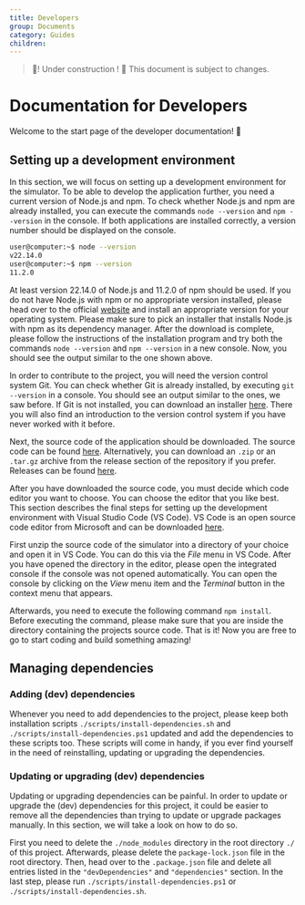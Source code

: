 ```yaml
---
title: Developers
group: Documents
category: Guides
children:
---
```


> 🚧! Under construction ! 🚧 This document is subject to changes.

# Documentation for Developers

Welcome to the start page of the developer documentation! 👋

## Setting up a development environment

In this section, we will focus on setting up a development environment for the simulator. To be able to develop the application further, you need a current version of Node.js and npm. To check whether Node.js and npm are already installed, you can execute the commands `node --version` and `npm --version` in the console. If both applications are installed correctly, a version number should be displayed on the console.

```bash
user@computer:~$ node --version
v22.14.0
user@computer:~$ npm --version
11.2.0
```

At least version 22.14.0 of Node.js and 11.2.0 of npm should be used. If you do not have Node.js with npm or no appropriate version installed, please head over to the official [website](https://nodejs.org/en/download) and install an appropriate version for your operating system. Please make sure to pick an installer that installs Node.js with npm as its dependency manager. After the download is complete, please follow the instructions of the installation program and try both the commands `node --version` and `npm --version` in a new console. Now, you should see the output similar to the one shown above.

In order to contribute to the project, you will need the version control system Git. You can check whether Git is already installed, by executing `git --version` in a console. You should see an output similar to the ones, we saw before. If Git is not installed, you can download an installer [here](https://git-scm.com/downloads). There you will also find an introduction to the version control system if you have never worked with it before.

Next, the source code of the application should be downloaded. The source code can be found [here](https://github.com/ProgrammIt/CPU-Simulator). Alternatively, you can download an `.zip` or an `.tar.gz` archive from the release section of the repository if you prefer. Releases can be found [here](https://github.com/ProgrammIt/CPU-Simulator/releases).

After you have downloaded the source code, you must decide which code editor you want to choose. You can choose the editor that you like best. This section describes the final steps for setting up the development environment with Visual Studio Code (VS Code). VS Code is an open source code editor from Microsoft and can be downloaded [here](https://code.visualstudio.com/).

First unzip the source code of the simulator into a directory of your choice and open it in VS Code. You can do this via the *File* menu in VS Code. After you have opened the directory in the editor, please open the integrated console if the console was not opened automatically. You can open the console by clicking on the *View* menu item and the *Terminal* button in the context menu that appears.

Afterwards, you need to execute the following command `npm install`. Before executing the command, please make sure that you are inside the directory containing the projects source code. That is it! Now you are free to go to start coding and build something amazing!

## Managing dependencies

### Adding (dev) dependencies

Whenever you need to add dependencies to the project, please keep both installation scripts `./scripts/install-dependencies.sh` and `./scripts/install-dependencies.ps1` updated and add the dependencies to these scripts too. These scripts will come in handy, if you ever find yourself in the need of reinstalling, updating or upgrading the dependencies.

### Updating or upgrading (dev) dependencies 

Updating or upgrading dependencies can be painful. In order to update or upgrade the (dev) dependencies for this project, it could be easier to remove all the dependencies than trying to update or upgrade packages manually. In this section, we will take a look on how to do so.

First you need to delete the `./node_modules` directory in the root directory `./` of this project. Afterwards, please delete the `package-lock.json` file in the root directory. Then, head over to the `.package.json` file and delete all entries listed in the `"devDependencies"` and `"dependencies"` section.
In the last step, please run `./scripts/install-dependencies.ps1` or `./scripts/install-dependencies.sh`.
